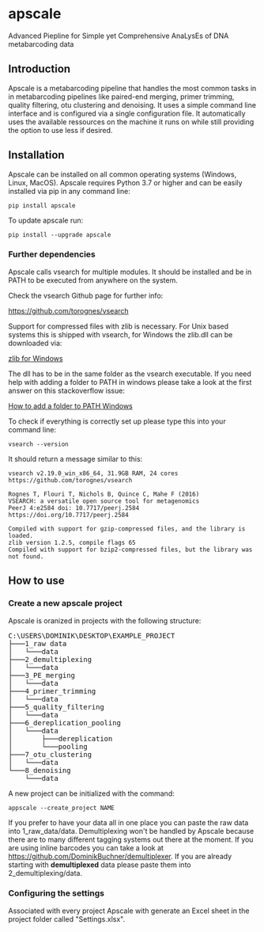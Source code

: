 # apscale
Advanced Piepline for Simple yet Comprehensive AnaLysEs of DNA metabarcoding data

## Introduction
Apscale is a metabarcoding pipeline that handles the most common tasks in in metabarcoding
pipelines like paired-end merging, primer trimming, quality filtering, otu clustering and
denoising. It uses a simple command line interface and is configured via a single configuration file.
It automatically uses the available ressources on the machine it runs on while still providing the option
to use less if desired.

## Installation

Apscale can be installed on all common operating systems (Windows, Linux, MacOS).
Apscale requires Python 3.7 or higher and can be easily installed via pip in any command line:

`pip install apscale`

To update apscale run:

`pip install --upgrade apscale`

### Further dependencies

Apscale calls vsearch for multiple modules. It should be installed and be in PATH to be executed
from anywhere on the system.

Check the vsearch Github page for further info:

https://github.com/torognes/vsearch

Support for compressed files with zlib is necessary. For Unix based systems this is shipped with
vsearch, for Windows the zlib.dll can be downloaded via:

[zlib for Windows](https://sourceforge.net/projects/mingw-w64/files/External%20binary%20packages%20%28Win64%20hosted%29/Binaries%20%2864-bit%29/zlib-1.2.5-bin-x64.zip/download)

The dll has to be in the same folder as the vsearch executable. If you need help with adding a folder to PATH in windows
please take a look at the first answer on this stackoverflow issue:

[How to add a folder to PATH Windows](https://stackoverflow.com/questions/44272416/how-to-add-a-folder-to-path-environment-variable-in-windows-10-with-screensho)

To check if everything is correctly set up please type this into your command line:

`vsearch --version`

It should return a message similar to this:

```
vsearch v2.19.0_win_x86_64, 31.9GB RAM, 24 cores
https://github.com/torognes/vsearch

Rognes T, Flouri T, Nichols B, Quince C, Mahe F (2016)
VSEARCH: a versatile open source tool for metagenomics
PeerJ 4:e2584 doi: 10.7717/peerj.2584 https://doi.org/10.7717/peerj.2584

Compiled with support for gzip-compressed files, and the library is loaded.
zlib version 1.2.5, compile flags 65
Compiled with support for bzip2-compressed files, but the library was not found.
```

## How to use

### Create a new apscale project

Apscale is oranized in projects with the following structure:

<pre>
C:\USERS\DOMINIK\DESKTOP\EXAMPLE_PROJECT
├───1_raw data
│   └───data
├───2_demultiplexing
│   └───data
├───3_PE_merging
│   └───data
├───4_primer_trimming
│   └───data
├───5_quality_filtering
│   └───data
├───6_dereplication_pooling
│   └───data
│       ├───dereplication
│       └───pooling
├───7_otu_clustering
│   └───data
└───8_denoising
    └───data
</pre>

A new project can be initialized with the command:

`appscale --create_project NAME`

If you prefer to have your data all in one place you can paste the raw data into 1_raw_data/data.
Demultiplexing won't be handled by Apscale because there are to many different tagging systems out there at the moment.
If you are using inline barcodes you can take a look at https://github.com/DominikBuchner/demultiplexer.
If you are already starting with **demultiplexed** data please paste them into 2_demultiplexing/data.

### Configuring the settings

Associated with every project Apscale with generate an Excel sheet in the project folder called "Settings.xlsx".
